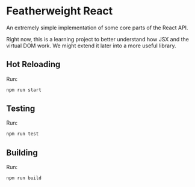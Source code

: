 # Featherweight React

An extremely simple implementation of some core parts of the React API.

Right now, this is a learning project to better understand how JSX and the virtual DOM work. We might extend it later into a more useful library.

## Hot Reloading

Run:

```sh
npm run start
```

## Testing

Run:

```sh
npm run test
```

## Building

Run:

```sh
npm run build
```
